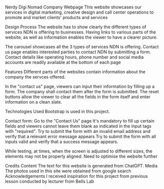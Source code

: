 Nerdy Digi Nomad Company Webpage
This website showcases our services in digital marketing, creative design and call center operations to promote and market clients' products and services


Design Process
The website has to show clearly the different types of services NDN is offering to businesses. Having links to various parts of the website, as well as information enables the viewer to have a clearer picture.

The carousel showcases all the 3 types of services NDN is offering. Contact us page enables interested parties to contact NDN by submitting a form. Contact details like operating hours, phone number and social media accounts are readily available at the bottom of each page


Features
Different parts of the websites contain information about the company the servces offered.

In the "contact us" page, viewers can input their information by filling up a form. The company shall contact them after the form is submitted. The reset buttons allow the viewer to clear all the fields in the form itself and enter information on a clean slate.


Technologies Used
Bootstrap is used in this project.


Contact form:
Go to the "Contact Us" page
It's mandatory to fill up certain fields and viewers cannot leave them blank as indicated in the input tags with "required".
Try to submit the form with an invalid email address and verify that a relevant error message appears
Try to submit the form with all inputs valid and verify that a success message appears.


While testing, at times, when the screen is adjusted to different sizes, the elements may not be properly aligned. Need to optimise the website further


Credits
Content
The text for this website is generated from ChatGPT.
Media
The photos used in this site were obtained from google search
Acknowledgements
I received inspiration for this project from previous lesson conducted by lecturer from Bells Lab

